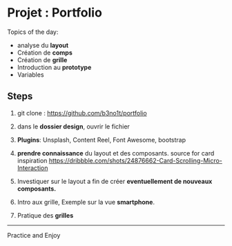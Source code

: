 # Projet : Portfolio

Topics of the day:

* analyse du **layout**
* Création de **comps**
* Création de **grille**
* Introduction au **prototype**
* Variables

## Steps

1. git clone : <https://github.com/b3no1t/portfolio>

2. dans le **dossier design**, ouvrir le fichier

3. **Plugins**: Unsplash, Content Reel, Font Awesome, bootstrap

3. **prendre connaissance** du layout et des composants.
   source for card inspiration <https://dribbble.com/shots/24876662-Card-Scrolling-Micro-Interaction>

4. Investiquer sur le layout a fin de créer **eventuellement de nouveaux composants.**

5. Intro aux grille, Exemple sur la vue **smartphone**.

6. Pratique des **grilles**

---
Practice and Enjoy 


